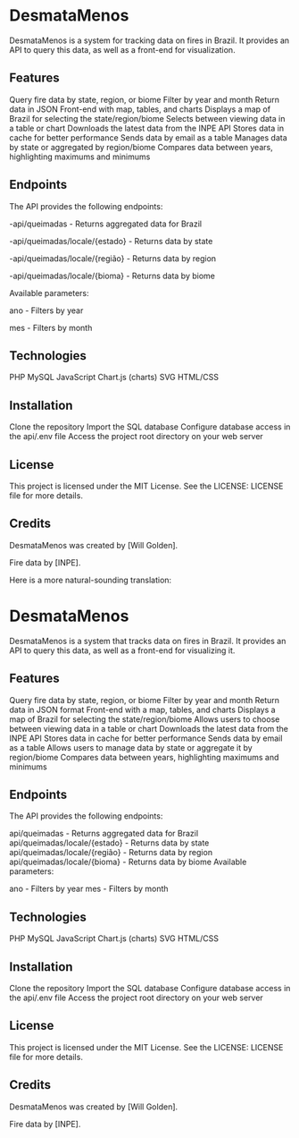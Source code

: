 
# DesmataMenos

DesmataMenos is a system for tracking data on fires in Brazil. It provides an API to query this data, as well as a front-end for visualization.

## Features

Query fire data by state, region, or biome
Filter by year and month
Return data in JSON
Front-end with map, tables, and charts
Displays a map of Brazil for selecting the state/region/biome
Selects between viewing data in a table or chart
Downloads the latest data from the INPE API
Stores data in cache for better performance
Sends data by email as a table
Manages data by state or aggregated by region/biome
Compares data between years, highlighting maximums and minimums
## Endpoints

The API provides the following endpoints:

-api/queimadas - Returns aggregated data for Brazil

-api/queimadas/locale/{estado} - Returns data by state

-api/queimadas/locale/{região} - Returns data by region

-api/queimadas/locale/{bioma} - Returns data by biome

Available parameters:

ano - Filters by year

mes - Filters by month

## Technologies

PHP
MySQL
JavaScript
Chart.js (charts)
SVG
HTML/CSS
## Installation

Clone the repository
Import the SQL database
Configure database access in the api/.env file
Access the project root directory on your web server
## License

This project is licensed under the MIT License. See the LICENSE: LICENSE file for more details.

## Credits

DesmataMenos was created by [Will Golden].

Fire data by [INPE].

Here is a more natural-sounding translation:

# DesmataMenos

DesmataMenos is a system that tracks data on fires in Brazil. It provides an API to query this data, as well as a front-end for visualizing it.

## Features

Query fire data by state, region, or biome
Filter by year and month
Return data in JSON format
Front-end with a map, tables, and charts
Displays a map of Brazil for selecting the state/region/biome
Allows users to choose between viewing data in a table or chart
Downloads the latest data from the INPE API
Stores data in cache for better performance
Sends data by email as a table
Allows users to manage data by state or aggregate it by region/biome
Compares data between years, highlighting maximums and minimums
## Endpoints

The API provides the following endpoints:

api/queimadas - Returns aggregated data for Brazil
api/queimadas/locale/{estado} - Returns data by state
api/queimadas/locale/{região} - Returns data by region
api/queimadas/locale/{bioma} - Returns data by biome
Available parameters:

ano - Filters by year
mes - Filters by month
## Technologies

PHP
MySQL
JavaScript
Chart.js (charts)
SVG
HTML/CSS
## Installation

Clone the repository
Import the SQL database
Configure database access in the api/.env file
Access the project root directory on your web server
## License

This project is licensed under the MIT License. See the LICENSE: LICENSE file for more details.

## Credits

DesmataMenos was created by [Will Golden].

Fire data by [INPE].
